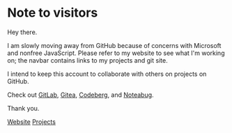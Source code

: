# Note to visitors

Hey there.

I am slowly moving away from GitHub because of concerns with Microsoft and nonfree JavaScript.  Please refer to my website to see what I'm working on; the navbar contains links to my projects and git site.

I intend to keep this account to collaborate with others on projects on GitHub.

Check out [GitLab](https://gitlab.com), [Gitea](https://gitea.io), [Codeberg](https://codeberg.org), and [Noteabug](https://notabug.org).

Thank you.

[Website](https://www.andrewyu.org)
[Projects](https://project.andrewyu.org)
